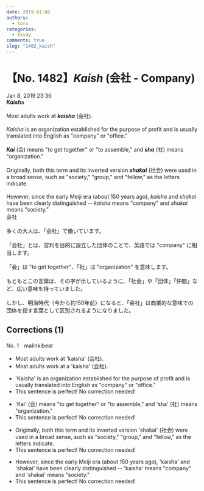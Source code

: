 ```yaml
---
date: 2019-01-08
authors:
  - toru
categories:
  - Essay
comments: true
slug: "1482_kaish"
---
```


# 【No. 1482】<strong><em>Kaish</em></strong> (会社 - Company)
<div class="date">Jan 8, 2019 23:36</div>
<div id="post"><div id="body_show_ori">
<strong><em>Kaish</em></strong>a<br/><br/>Most adults work at <strong><em>kaisha</em></strong> (会社).<br/><br/><em>Kaisha</em> is an organization established for the purpose of profit and is usually translated into English as "company" or "office."<br/><br/><strong><em>Kai</em></strong> (会) means "to get together" or "to assemble," and <strong><em>sha</em></strong> (社) means "organization."<br/><br/>Originally, both this term and its inverted version <strong><em>shakai</em></strong> (社会) were used in a broad sense, such as "society," "group," and "fellow," as the letters indicate.<br/><br/>However, since the early Meiji era (about 150 years ago), <em>kaisha</em> and <em>shakai</em> have been clearly distinguished -- <em>kaisha</em> means "company" and <em>shakai</em> means "society."
</div></div>

<!-- more -->

<div id="post_ja"><div id="body_show_mo">
会社<br/><br/>多くの大人は、「会社」で働いています。<br/><br/>「会社」とは、営利を目的に設立した団体のことで、英語では "company" に相当します。<br/><br/>「会」は "to get together"、「社」は "organization" を意味します。<br/><br/>もともとこの言葉は、その字が示しているように、「社会」や「団体」「仲間」など、広い意味を持っていました。<br/><br/>しかし、明治時代（今から約150年前）になると、「会社」は商業的な意味での団体を指す言葉として区別されるようになりました。
</div></div>

## Corrections (1)
<div id="block"><div class="first_name"> No. 1　<span class="just_name">malinkibear</span></div><div id="block2">
<ul class="correction_field">
<li class="incorrect">Most adults work at 'kaisha' (会社).</li>
<li class="corrected correct">
Most adults work at <span class="f_blue">a</span> 'kaisha' (会社).
</li>
</ul>
<ul class="correction_field">
<li class="incorrect">'Kaisha' is an organization established for the purpose of profit and is usually translated into English as "company" or "office."</li>
<li class="corrected perfect">This sentence is perfect! No correction needed!</li>
</ul>
<ul class="correction_field">
<li class="incorrect">'Kai' (会) means "to get together" or "to assemble," and 'sha' (社) means "organization."</li>
<li class="corrected perfect">This sentence is perfect! No correction needed!</li>
</ul>
<ul class="correction_field">
<li class="incorrect">Originally, both this term and its inverted version 'shakai' (社会) were used in a broad sense, such as "society," "group," and "fellow," as the letters indicate.</li>
<li class="corrected perfect">This sentence is perfect! No correction needed!</li>
</ul>
<ul class="correction_field">
<li class="incorrect">However, since the early Meiji era (about 150 years ago), 'kaisha' and 'shakai' have been clearly distinguished -- 'kaisha' means "company" and 'shakai' means "society."</li>
<li class="corrected perfect">This sentence is perfect! No correction needed!</li>
</ul>
</div></div>
